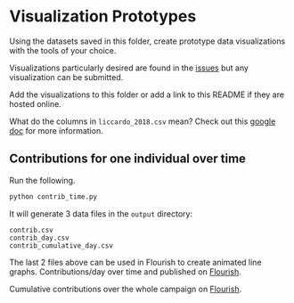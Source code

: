 # Visualization Prototypes

Using the datasets saved in this folder, create prototype data visualizations with the tools of your choice. 

Visualizations particularly desired are found in the [issues](https://github.com/codeforsanjose/open-disclosure/issues) but any visualization can be submitted.

Add the visualizations to this folder or add a link to this README if they are hosted online.

What do the columns in `liccardo_2018.csv` mean?
Check out this [google doc](https://docs.google.com/document/d/1N_NCdYoBODUJwagAGNPKiQUGdHje11jjgZoQuxZY8I0/edit) for more information.

## Contributions for one individual over time
Run the following.
```python
python contrib_time.py
```
It will generate 3 data files in the `output` directory:
```
contrib.csv
contrib_day.csv
contrib_cumulative_day.csv
```
The last 2 files above can be used in Flourish to create animated line graphs.
Contributions/day over time and published on [Flourish](https://public.flourish.studio/visualisation/1065073/).

Cumulative contributions over the whole campaign on [Flourish](https://public.flourish.studio/visualisation/1065513/).

